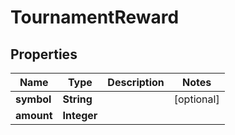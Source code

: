 

# TournamentReward


## Properties

| Name | Type | Description | Notes |
|------------ | ------------- | ------------- | -------------|
|**symbol** | **String** |  |  [optional] |
|**amount** | **Integer** |  |  |



